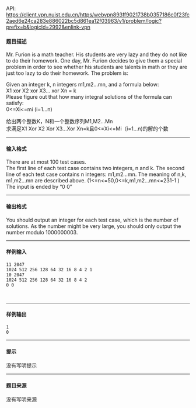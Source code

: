 API: https://client.vpn.nuist.edu.cn/https/webvpn893ff9021738b0357186c0f23fc2aed6e24ca283e886022bc5d861ea12f03963/v1/problem/logic?prefix=b&logicId=2992&enlink-vpn

#### 题目描述

Mr. Furion is a math teacher. His students are very lazy and they do not like to do their homework. One day, Mr. Furion decides to give them a special problem in order to see whether his students are talents in math or they are just too lazy to do their homework. The problem is:  
  
Given an integer k, n integers m1,m2…mn, and a formula below:  
X1 xor X2 xor X3… xor Xn = k  
Please figure out that how many integral solutions of the formula can satisfy:  
0<=Xi<=mi (i=1…n)

给出两个整数K，N和一个整数序列M1,M2...Mn  
求满足X1 Xor X2 Xor X3...Xor Xn=k且0<=Xi<=Mi（i=1...n)的解的个数

---

#### 输入格式

There are at most 100 test cases.  
The first line of each test case contains two integers, n and k. The second line of each test case contains n integers: m1,m2…mn. The meaning of n,k, m1,m2…mn are described above. (1<=n<=50,0<=k,m1,m2…mn<=231\-1 )  
The input is ended by “0 0”

---

#### 输出格式

You should output an integer for each test case, which is the number of solutions. As the number might be very large, you should only output the number modulo 1000000003.

---

#### 样例输入
```
11 2047
1024 512 256 128 64 32 16 8 4 2 1
10 2047
1024 512 256 128 64 32 16 8 4 2 
0 0



```

---

#### 样例输出
```
1
0

```

---

#### 提示

没有写明提示

---

#### 题目来源

没有写明来源
